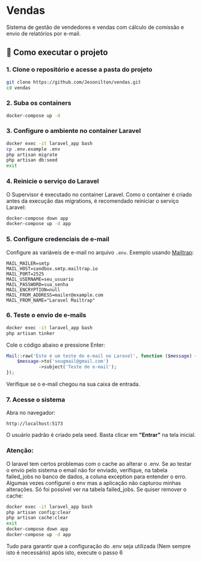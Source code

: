 # Vendas

Sistema de gestão de vendedores e vendas com cálculo de comissão e envio de relatórios por e-mail.

## 🚀 Como executar o projeto

### 1. Clone o repositório e acesse a pasta do projeto
```bash
git clone https://github.com/Jesonilton/vendas.git
cd vendas
```

### 2. Suba os containers
```bash
docker-compose up -d
```

### 3. Configure o ambiente no container Laravel
```bash
docker exec -it laravel_app bash
cp .env.example .env
php artisan migrate
php artisan db:seed
exit
```

### 4. Reinicie o serviço do Laravel

O Supervisor é executado no container Laravel. Como o container é criado antes da execução das migrations, é recomendado reiniciar o serviço Laravel:

```bash
docker-compose down app
docker-compose up -d app
```

### 5. Configure credenciais de e-mail

Configure as variáveis de e-mail no arquivo `.env`. Exemplo usando [Mailtrap](https://mailtrap.io):

```env
MAIL_MAILER=smtp
MAIL_HOST=sandbox.smtp.mailtrap.io
MAIL_PORT=2525
MAIL_USERNAME=seu_usuario
MAIL_PASSWORD=sua_senha
MAIL_ENCRYPTION=null
MAIL_FROM_ADDRESS=mailer@example.com
MAIL_FROM_NAME="Laravel Mailtrap"
```

### 6. Teste o envio de e-mails

```bash
docker exec -it laravel_app bash
php artisan tinker
```

Cole o código abaixo e pressione Enter:

```php
Mail::raw('Este é um teste de e-mail no Laravel', function ($message) {
    $message->to('seugmail@gmail.com')
            ->subject('Teste de e-mail');
});
```

Verifique se o e-mail chegou na sua caixa de entrada.

### 7. Acesse o sistema

Abra no navegador:
```
http://localhost:5173
```

O usuário padrão é criado pela seed. Basta clicar em **"Entrar"** na tela inicial.

### Atenção:

O laravel tem certos problemas com o cache ao alterar o .env. Se ao testar o envio pelo sistema o email não for enviado, verifique, na tabela failed_jobs no banco de dados, a coluna exception para entender o erro. Algumas vezes configurei o env mas a aplicação não capturou minhas alterações. Só foi possível ver na tabela failed_jobs. Se quiser remover o cache:

```bash
docker exec -it laravel_app bash
php artisan config:clear
php artisan cache:clear
exit
docker-compose down app
docker-compose up -d app
```
Tudo para garantir que a configuração do .env seja utilizada (Nem sempre isto é necessário)
após isto, execute o passo 6
